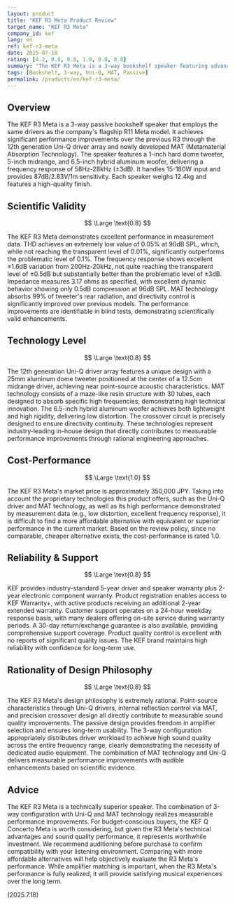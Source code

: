 ```yaml
---
layout: product
title: "KEF R3 Meta Product Review"
target_name: "KEF R3 Meta"
company_id: kef
lang: en
ref: kef-r3-meta
date: 2025-07-18
rating: [4.2, 0.8, 0.8, 1.0, 0.8, 0.8]
summary: "The KEF R3 Meta is a 3-way bookshelf speaker featuring advanced technology and MAT technology, offering appropriate pricing compared to competitive products with equivalent performance, earning a high overall rating"
tags: [Bookshelf, 3-way, Uni-Q, MAT, Passive]
permalink: /products/en/kef-r3-meta/
---
```


## Overview

The KEF R3 Meta is a 3-way passive bookshelf speaker that employs the same drivers as the company's flagship R11 Meta model. It achieves significant performance improvements over the previous R3 through the 12th generation Uni-Q driver array and newly developed MAT (Metamaterial Absorption Technology). The speaker features a 1-inch hard dome tweeter, 5-inch midrange, and 6.5-inch hybrid aluminum woofer, delivering a frequency response of 58Hz-28kHz (±3dB). It handles 15-180W input and provides 87dB/2.83V/1m sensitivity. Each speaker weighs 12.4kg and features a high-quality finish.

## Scientific Validity

$$ \Large \text{0.8} $$

The KEF R3 Meta demonstrates excellent performance in measurement data. THD achieves an extremely low value of 0.05% at 90dB SPL, which, while not reaching the transparent level of 0.01%, significantly outperforms the problematic level of 0.1%. The frequency response shows excellent ±1.6dB variation from 200Hz-20kHz, not quite reaching the transparent level of ±0.5dB but substantially better than the problematic level of ±3dB. Impedance measures 3.17 ohms as specified, with excellent dynamic behavior showing only 0.5dB compression at 96dB SPL. MAT technology absorbs 99% of tweeter's rear radiation, and directivity control is significantly improved over previous models. The performance improvements are identifiable in blind tests, demonstrating scientifically valid enhancements.

## Technology Level

$$ \Large \text{0.8} $$

The 12th generation Uni-Q driver array features a unique design with a 25mm aluminum dome tweeter positioned at the center of a 12.5cm midrange driver, achieving near point-source acoustic characteristics. MAT technology consists of a maze-like resin structure with 30 tubes, each designed to absorb specific high frequencies, demonstrating high technical innovation. The 6.5-inch hybrid aluminum woofer achieves both lightweight and high rigidity, delivering low distortion. The crossover circuit is precisely designed to ensure directivity continuity. These technologies represent industry-leading in-house design that directly contributes to measurable performance improvements through rational engineering approaches.

## Cost-Performance

$$ \Large \text{1.0} $$

The KEF R3 Meta's market price is approximately 350,000 JPY. Taking into account the proprietary technologies this product offers, such as the Uni-Q driver and MAT technology, as well as its high performance demonstrated by measurement data (e.g., low distortion, excellent frequency response), it is difficult to find a more affordable alternative with equivalent or superior performance in the current market. Based on the review policy, since no comparable, cheaper alternative exists, the cost-performance is rated 1.0.

## Reliability & Support

$$ \Large \text{0.8} $$

KEF provides industry-standard 5-year driver and speaker warranty plus 2-year electronic component warranty. Product registration enables access to KEF Warranty+, with active products receiving an additional 2-year extended warranty. Customer support operates on a 24-hour weekday response basis, with many dealers offering on-site service during warranty periods. A 30-day return/exchange guarantee is also available, providing comprehensive support coverage. Product quality control is excellent with no reports of significant quality issues. The KEF brand maintains high reliability with confidence for long-term use.

## Rationality of Design Philosophy

$$ \Large \text{0.8} $$

The KEF R3 Meta's design philosophy is extremely rational. Point-source characteristics through Uni-Q drivers, internal reflection control via MAT, and precision crossover design all directly contribute to measurable sound quality improvements. The passive design provides freedom in amplifier selection and ensures long-term usability. The 3-way configuration appropriately distributes driver workload to achieve high sound quality across the entire frequency range, clearly demonstrating the necessity of dedicated audio equipment. The combination of MAT technology and Uni-Q delivers measurable performance improvements with audible enhancements based on scientific evidence.

## Advice

The KEF R3 Meta is a technically superior speaker. The combination of 3-way configuration with Uni-Q and MAT technology realizes measurable performance improvements. For budget-conscious buyers, the KEF Q Concerto Meta is worth considering, but given the R3 Meta's technical advantages and sound quality performance, it represents worthwhile investment. We recommend auditioning before purchase to confirm compatibility with your listening environment. Comparing with more affordable alternatives will help objectively evaluate the R3 Meta's performance. While amplifier matching is important, when the R3 Meta's performance is fully realized, it will provide satisfying musical experiences over the long term.

(2025.7.18)